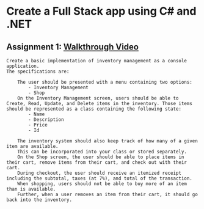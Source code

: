 # Create a Full Stack app using C# and .NET
## Assignment 1: [Walkthrough Video](https://www.youtube.com/watch?v=kzShma2bj_g)
    Create a basic implementation of inventory management as a console application. 
    The specifications are:
    
        The user should be presented with a menu containing two options:
            - Inventory Management
            - Shop
        On the Inventory Management screen, users should be able to Create, Read, Update, and Delete items in the inventory. Those items should be represented as a class containing the following state:
            - Name
            - Description
            - Price
            - Id
        
        The inventory system should also keep track of how many of a given item are available. 
        This can be incorporated into your class or stored separately.
        On the Shop screen, the user should be able to place items in their cart, remove items from their cart, and check out with their cart.
        During checkout, the user should receive an itemized receipt including the subtotal, taxes (at 7%), and total of the transaction.
        When shopping, users should not be able to buy more of an item than is available. 
        Further, when a user removes an item from their cart, it should go back into the inventory.

